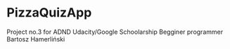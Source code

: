 # PizzaQuizApp
Project no.3 for ADND Udacity/Google Schoolarship
Begginer programmer Bartosz Hamerliński 
